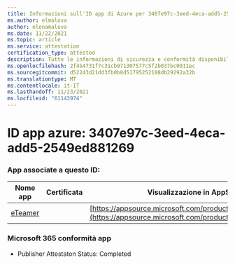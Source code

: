```yaml
---
title: Informazioni sull'ID app di Azure per 3407e97c-3eed-4eca-add5-2549ed881269
ms.author: elmalova
author: elenamalova
ms.date: 11/22/2021
ms.topic: article
ms.service: attestation
certification_type: attested
description: Tutte le informazioni di sicurezza e conformità disponibili per 3407e97c-3eed-4eca-add5-2549ed881269.
ms.openlocfilehash: 2f4b4731f7c31cb971307577c5f2b037bc0011ec
ms.sourcegitcommit: d52243d21dd3fb0b8d51795252188db29292a32b
ms.translationtype: MT
ms.contentlocale: it-IT
ms.lasthandoff: 11/23/2021
ms.locfileid: "61143974"
---
```

# <a name="azure-app-id-3407e97c-3eed-4eca-add5-2549ed881269"></a>ID app azure: 3407e97c-3eed-4eca-add5-2549ed881269


### <a name="apps-associated-with-this-id"></a>App associate a questo ID:
| **Nome app** | **Certificata** | **Visualizzazione in AppSource** |
|--------------|---------------|-----------------------|
| [eTeamer](https://docs.microsoft.com/microsoft-365-app-certification/forward/WA200001621) |  | [https://appsource.microsoft.com/product/office/WA200001621](https://appsource.microsoft.com/product/office/WA200001621) |

### <a name="microsoft-365-app-compliance-status"></a>Microsoft 365 conformità app
- Publisher Attestaton Status: Completed
